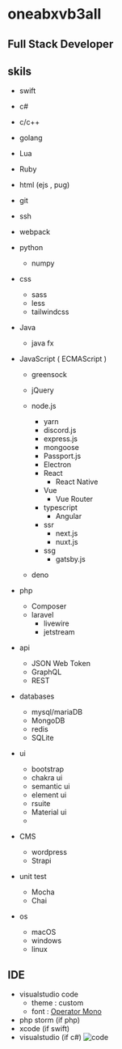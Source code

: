 # oneabxvb3all
## Full Stack Developer

## skils
* swift
* c#
* c/c++
* golang
* Lua
* Ruby
* html (ejs , pug)
* git
* ssh
* webpack
* python 
  * numpy
* css
  * sass
  * less 
  * tailwindcss
* Java 
  * java fx
* JavaScript ( ECMAScript )
  * greensock
  * jQuery
  * node.js
    * yarn
    * discord.js
    * express.js
    * mongoose
    * Passport.js
    * Electron 
    * React
      * React Native
    * Vue
      * Vue Router
    * typescript   
      * Angular 
    * ssr 
      * next.js
      * nuxt.js
    * ssg 
      * gatsby.js

  * deno

* php 
  * Composer  
  * laravel
    * livewire
    * jetstream

* api
  * JSON Web Token
  * GraphQL
  * REST

* databases
  * mysql/mariaDB
  * MongoDB
  * redis 
  * SQLite

* ui 
  * bootstrap 
  * chakra ui
  * semantic ui
  * element ui
  * rsuite
  * Material ui
  * 
* CMS
  * wordpress
  * Strapi

* unit test
  * Mocha
  * Chai

* os
  * macOS
  * windows
  * linux

## IDE

* visualstudio code
  * theme : custom
  * font  :  [Operator Mono](https://www.typography.com/fonts/operator/styles)
* php storm (if php)
* xcode (if swift)
* visualstudio (if c#)
![code](https://cdn.discordapp.com/attachments/864419077572263946/866654554258145290/code.png)

